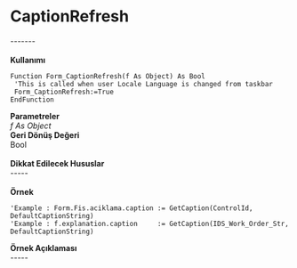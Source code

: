 # CaptionRefresh

\-------\
\
**Kullanımı**

```
Function Form_CaptionRefresh(f As Object) As Bool
 'This is called when user Locale Language is changed from taskbar
 Form_CaptionRefresh:=True
EndFunction

```

**Parametreler**\
_f As Object_\
**Geri Dönüş Değeri**\
Bool\
\
**Dikkat Edilecek Hususlar**\
\-----\
\
**Örnek**

```
'Example : Form.Fis.aciklama.caption := GetCaption(ControlId, DefaultCaptionString)
'Example : f.explanation.caption     := GetCaption(IDS_Work_Order_Str, DefaultCaptionString)
```

**Örnek Açıklaması**\
\-----

